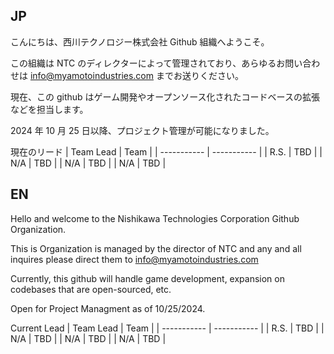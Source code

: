 ## JP

こんにちは、西川テクノロジー株式会社 Github 組織へようこそ。


この組織は NTC のディレクターによって管理されており、あらゆるお問い合わせは info@myamotoindustries.com までお送りください。

現在、この github はゲーム開発やオープンソース化されたコードベースの拡張などを担当します。

2024 年 10 月 25 日以降、プロジェクト管理が可能になりました。

現在のリード
| Team Lead | Team |
| ----------- | ----------- |
| R.S. | TBD |
| N/A | TBD | 
| N/A | TBD | 
| N/A | TBD | 

## EN
Hello and welcome to the Nishikawa Technologies Corporation Github Organization.


This is Organization is managed by the director of NTC and any and all inquires please direct them to info@myamotoindustries.com

Currently, this github will handle game development, expansion on codebases that are open-sourced, etc.

Open for Project Managment as of 10/25/2024.

Current Lead
| Team Lead | Team |
| ----------- | ----------- |
| R.S. | TBD |
| N/A | TBD | 
| N/A | TBD | 
| N/A | TBD | 
